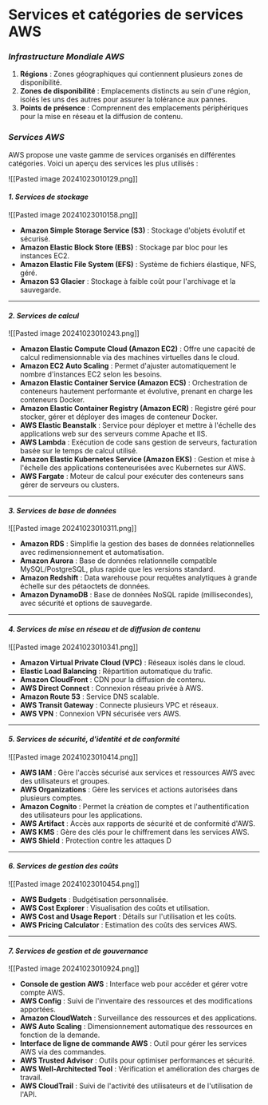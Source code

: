 # Services et catégories de services AWS


### *Infrastructure Mondiale AWS*

1. **Régions** : Zones géographiques qui contiennent plusieurs zones de disponibilité.
2. **Zones de disponibilité** : Emplacements distincts au sein d'une région, isolés les uns des autres pour assurer la tolérance aux pannes.
3. **Points de présence** : Comprennent des emplacements périphériques pour la mise en réseau et la diffusion de contenu.

### *Services AWS*

AWS propose une vaste gamme de services organisés en différentes catégories. Voici un aperçu des services les plus utilisés :

![[Pasted image 20241023010129.png]]


#### *1. Services de stockage*

![[Pasted image 20241023010158.png]]


- **Amazon Simple Storage Service (S3)** : Stockage d'objets évolutif et sécurisé.
- **Amazon Elastic Block Store (EBS)** : Stockage par bloc pour les instances EC2.
- **Amazon Elastic File System (EFS)** : Système de fichiers élastique, NFS, géré.
- **Amazon S3 Glacier** : Stockage à faible coût pour l'archivage et la sauvegarde.


--------------------------------------------------------------------------


#### *2. Services de calcul*

![[Pasted image 20241023010243.png]]


- **Amazon Elastic Compute Cloud (Amazon EC2)** : Offre une capacité de calcul redimensionnable via des machines virtuelles dans le cloud.
- **Amazon EC2 Auto Scaling** : Permet d'ajuster automatiquement le nombre d'instances EC2 selon les besoins.
- **Amazon Elastic Container Service (Amazon ECS)** : Orchestration de conteneurs hautement performante et évolutive, prenant en charge les conteneurs Docker.
- **Amazon Elastic Container Registry (Amazon ECR)** : Registre géré pour stocker, gérer et déployer des images de conteneur Docker.
- **AWS Elastic Beanstalk** : Service pour déployer et mettre à l'échelle des applications web sur des serveurs comme Apache et IIS.
- **AWS Lambda** : Exécution de code sans gestion de serveurs, facturation basée sur le temps de calcul utilisé.
- **Amazon Elastic Kubernetes Service (Amazon EKS)** : Gestion et mise à l'échelle des applications conteneurisées avec Kubernetes sur AWS.
- **AWS Fargate** : Moteur de calcul pour exécuter des conteneurs sans gérer de serveurs ou clusters.

--------------------------------------------------------------------------


#### *3. Services de base de données*

![[Pasted image 20241023010311.png]]


- **Amazon RDS** : Simplifie la gestion des bases de données relationnelles avec redimensionnement et automatisation.
- **Amazon Aurora** : Base de données relationnelle compatible MySQL/PostgreSQL, plus rapide que les versions standard.
- **Amazon Redshift** : Data warehouse pour requêtes analytiques à grande échelle sur des pétaoctets de données.
- **Amazon DynamoDB** : Base de données NoSQL rapide (millisecondes), avec sécurité et options de sauvegarde.

--------------------------------------------------------------------------


#### *4. Services de mise en réseau et de diffusion de contenu*

![[Pasted image 20241023010341.png]]


- **Amazon Virtual Private Cloud (VPC)** : Réseaux isolés dans le cloud.
- **Elastic Load Balancing** : Répartition automatique du trafic.
- **Amazon CloudFront** : CDN pour la diffusion de contenu.
- **AWS Direct Connect** : Connexion réseau privée à AWS.
- **Amazon Route 53** : Service DNS scalable.
- **AWS Transit Gateway** : Connecte plusieurs VPC et réseaux.
- **AWS VPN** : Connexion VPN sécurisée vers AWS.

--------------------------------------------------------------------------


#### *5. Services de sécurité, d'identité et de conformité*

![[Pasted image 20241023010414.png]]


- **AWS IAM** : Gère l'accès sécurisé aux services et ressources AWS avec des utilisateurs et groupes.
- **AWS Organizations** : Gère les services et actions autorisées dans plusieurs comptes.
- **Amazon Cognito** : Permet la création de comptes et l'authentification des utilisateurs pour les applications.
- **AWS Artifact** : Accès aux rapports de sécurité et de conformité d'AWS.
- **AWS KMS** : Gère des clés pour le chiffrement dans les services AWS.
- **AWS Shield** : Protection contre les attaques D


--------------------------------------------------------------------------


#### *6. Services de gestion des coûts*

![[Pasted image 20241023010454.png]]

- **AWS Budgets** : Budgétisation personnalisée.
- **AWS Cost Explorer** : Visualisation des coûts et utilisation.
- **AWS Cost and Usage Report** : Détails sur l'utilisation et les coûts.
- **AWS Pricing Calculator** : Estimation des coûts des services AWS.

--------------------------------------------------------------------------


#### *7. Services de gestion et de gouvernance*

![[Pasted image 20241023010924.png]]


- **Console de gestion AWS** : Interface web pour accéder et gérer votre compte AWS.
- **AWS Config** : Suivi de l'inventaire des ressources et des modifications apportées.
- **Amazon CloudWatch** : Surveillance des ressources et des applications.
- **AWS Auto Scaling** : Dimensionnement automatique des ressources en fonction de la demande.
- **Interface de ligne de commande AWS** : Outil pour gérer les services AWS via des commandes.
- **AWS Trusted Advisor** : Outils pour optimiser performances et sécurité.
- **AWS Well-Architected Tool** : Vérification et amélioration des charges de travail.
- **AWS CloudTrail** : Suivi de l'activité des utilisateurs et de l'utilisation de l'API.